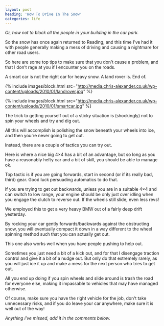 ```yaml
---
layout: post
heading: 'How To Drive In The Snow'
categories: life
---
```


*Or, how not to block all the people in your building in the car park.*

So the snow has once again returned to Reading, and this time I've had it with people generally making a mess of driving and causing a nightmare for other road users.

So here are some top tips to make sure that you don't cause a problem, and that I don't rage at you if I encounter you on the roads.

A smart car is not the right car for heavy snow. A land rover is. End of.

{% include images/block.html src="http://media.chris-alexander.co.uk/wp-content/uploads/2010/01/landrover.jpg" %}

{% include images/block.html src="http://media.chris-alexander.co.uk/wp-content/uploads/2010/01/smartcar.jpg" %}

The trick to getting yourself out of a sticky situation is (shockingly) not to spin your wheels and try and dig out.

All this will accomplish is polishing the snow beneath your wheels into ice, and then you're never going to get out.

Instead, there are a couple of tactics you can try out.

Here is where a nice big 4×4 has a bit of an advantage, but so long as you have a reasonably hefty car and a bit of skill, you should be able to manage ok.

Top tactic is if you are going forwards, start in second (or if its really bad, third) gear. Good luck persuading automatics to do that.

If you are trying to get out backwards, unless you are in a suitable 4×4 and can switch to low range, your engine should be only just over idling when you engage the clutch to reverse out. If the wheels still slide, even less revs!

We employed this to get a very heavy BMW out of a fairly deep drift yesterday.

By rocking your car gently forwards/backwards against the obstructing snow, you will eventually compact it down in a way different to the wheel spinning method such that you can actually get out.

This one also works well when you have people pushing to help out.

Sometimes you just need a bit of a kick out, and for that I disengage traction control and give it a bit of a nudge out. But only do that extremely rarely, as you will just ice it up and make a mess for the next person who tries to get out.

All you end up doing if you spin wheels and slide around is trash the road for everyone else, making it impassable to vehicles that may have managed otherwise.

Of course, make sure you have the right vehicle for the job, don't take unnecessary risks, and if you do leave your car anywhere, make sure it is well out of the way!

*Anything I've missed, add it in the comments below.*
